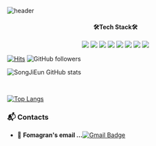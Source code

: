 
<!--
**tndms753/tndms753** is a ✨ _special_ ✨ repository because its `README.md` (this file) appears on your GitHub profile.

Here are some ideas to get you started:

- 🔭 I’m currently working on ...
- 🌱 I’m currently learning ...
- 👯 I’m looking to collaborate on ...
- 🤔 I’m looking for help with ...
- 💬 Ask me about ...
- 📫 How to reach me: ...
- 😄 Pronouns: ...
- ⚡ Fun fact: ...
-->

<!-- ![header](https://capsule-render.vercel.app/api?text=capsule_render&animation=fadeIn) -->
<!-- <img src="https://capsule-render.vercel.app/api?type=slice&color=5433FF&height=300&section=header&text=JiEun%20Song&fontSize=90" /> -->
![header](https://capsule-render.vercel.app/api?type=slice&color=F4BBBB&height=300&section=header&text=JiEun%20Song&fontSize=90&animation=blinking)
<!-- ![header](https://capsule-render.vercel.app/api?type=Cylinder&text=JiSu%20Song&animation=blinking&color=feac5e&fontColor=ffffff) -->


<h4 align="center" margin-top="30px">🛠Tech Stack🛠</h4>

<p align="center">
<!-- <img src="https://img.shields.io/badge/html-E34F26?style=flat-square&logo=Python&logoColor=white"/></a>&nbsp
<img src="https://img.shields.io/badge/CSS3-1572B6?style=flat-square&logo=Python&logoColor=white"/></a>&nbsp
<img src="https://img.shields.io/badge/JavaScript-F7DF1E?style=flat-square&logo=Python&logoColor=white"/></a>&nbsp -->
<!-- <img src="https://img.shields.io/badge/React-61DAFB?style=flat-square&logo=Python&logoColor=white"/></a>&nbsp
<img src="https://img.shields.io/badge/Redux-764ABC?style=flat-square&logo=Python&logoColor=white"/></a>&nbsp -->
<!-- <img src="https://img.shields.io/badge/styled-components-DB7093?style=flat-square&logo=Python&logoColor=white"/></a>&nbsp -->
<!-- ![](https://img.shields.io/badge/html-E34F26?style=flat-square&logo=Python&logoColor=white)![](https://img.shields.io/badge/CSS3-1572B6?style=flat-square&logo=Python&logoColor=white) -->
<img src="https://img.shields.io/badge/HTML5-E34F26?style=for-the-badge&logo=HTML5&logoColor=white">
<img src="https://img.shields.io/badge/CSS3-1572B6?style=for-the-badge&logo=CSS3&logoColor=white">
<img src="https://img.shields.io/badge/JavaScript-F7DF1E?style=for-the-badge&logo=JavaScript&logoColor=white">
<img src="https://img.shields.io/badge/TypeScript-007acc?style=for-the-badge&logo=TypeScript&logoColor=white">
<img src="https://img.shields.io/badge/React-61DAFB?style=for-the-badge&logo=React&logoColor=white">
<img src="https://img.shields.io/badge/GraphQL-e535ab?style=for-the-badge&logo=GraphQL&logoColor=white">
<img src="https://img.shields.io/badge/Redux-764ABC?style=for-the-badge&logo=Redux&logoColor=white">
<img src="https://img.shields.io/badge/styled-components-DB7093?style=for-the-badge&logo=styled-components&logoColor=white">
</p>

<!-- ### Hi there 👋   

 - 💻   **I'm a Web FrontEnd Develover**    

 - 🇰🇷  **I'm working in South Korea** -->

 [![Hits](https://hits.seeyoufarm.com/api/count/incr/badge.svg?url=https%3A%2F%2Fgithub.com%2Ftndms753%2Fhit-counter&count_bg=%2379C83D&title_bg=%23555555&icon=&icon_color=%23E7E7E7&title=hits&edge_flat=false)](https://hits.seeyoufarm.com) ![GitHub followers](https://img.shields.io/github/followers/tndms753?style=social)

![SongJiEun GitHub stats](https://github-readme-stats.vercel.app/api?username=tndms753&show_icons=true&theme=radical)



<br/>


[![Top Langs](https://github-readme-stats.vercel.app/api/top-langs/?username=tndms753)](https://github.com/anuraghazra/github-readme-stats)

### :mailbox_with_mail: Contacts
- 📮  **Fomagran's email …**[![Gmail Badge](https://img.shields.io/badge/Gmail-d14836?style=flat-square&logo=Gmail&logoColor=white&link=mailto:tndms9239@gmail.com)](mailto:tndms9239@gmail.com)  

<!-- - 📒  **Fomagran's blog …** [![Tech Blog Badge](http://img.shields.io/badge/-Tech%20blog-black?style=flat-square&logo=blogger&logoColor=white&link=https://www.notion.so/jieunnotion/MUKBBANG-4a8a3283678842c98cc33db3c4572dc6)](https://www.notion.so/jieunnotion/MUKBBANG-4a8a3283678842c98cc33db3c4572dc6) -->
